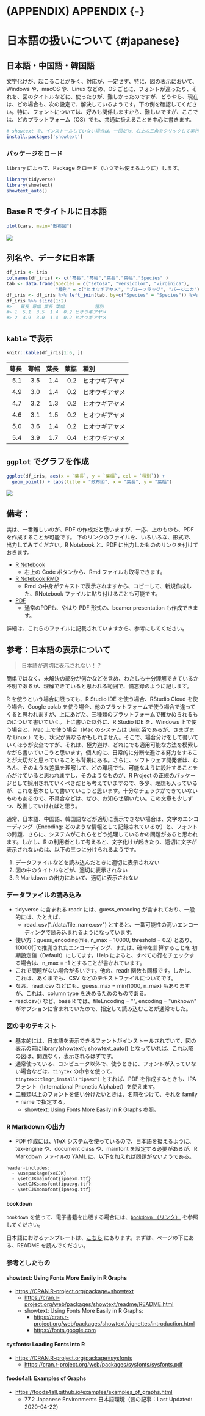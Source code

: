 # (APPENDIX) APPENDIX {-}
# 日本語の扱いについて {#japanese}



## 日本語・中国語・韓国語

文字化けが、起こることが多く、対応が、一定せず、特に、図の表示において、Windows や、macOS や、Linux などの、OS ごとに、フォントが違ったり、それを、図のタイトルなどに、使ったりが、難しかったのですが、どうやら、現在は、どの場合も、次の設定で、解決しているようです。下の例を確認してください。特に、フォントについては、好みも関係しますから、難しいですが、ここでは、どのプラットフォーム（OS）でも、共通に扱えることを中心に書きます。


```r
# showtext を、インストールしていない場合は、一回だけ、右上の三角をクリックして実行
install.packages('showtext')
```

### パッケージをロード

`library` によって、Package をロード（いつでも使えるように）します。


```r
library(tidyverse)
library(showtext) 
showtext_auto()
```

## Base R でタイトルに日本語


```r
plot(cars, main="散布図")
```

![](81-japanese_files/figure-epub3/unnamed-chunk-3-1.png)<!-- -->


## 列名や、データに日本語



```r
df_iris <- iris
colnames(df_iris) <- c("萼長","萼幅","葉長","葉幅","Species" )
tab <- data.frame(Species = c("setosa", "versicolor", "virginica"), 
                  "種別" = c("ヒオウギアヤメ", "ブルーフラッグ", "バージニカ"))
df_iris <- df_iris %>% left_join(tab, by=c("Species" = "Species")) %>% select(-5)
df_iris %>% slice(1:2)
#>   萼長 萼幅 葉長 葉幅           種別
#> 1  5.1  3.5  1.4  0.2 ヒオウギアヤメ
#> 2  4.9  3.0  1.4  0.2 ヒオウギアヤメ
```

## `kable` で表示


```r
knitr::kable(df_iris[1:6, ])
```



| 萼長| 萼幅| 葉長| 葉幅|種別           |
|----:|----:|----:|----:|:--------------|
|  5.1|  3.5|  1.4|  0.2|ヒオウギアヤメ |
|  4.9|  3.0|  1.4|  0.2|ヒオウギアヤメ |
|  4.7|  3.2|  1.3|  0.2|ヒオウギアヤメ |
|  4.6|  3.1|  1.5|  0.2|ヒオウギアヤメ |
|  5.0|  3.6|  1.4|  0.2|ヒオウギアヤメ |
|  5.4|  3.9|  1.7|  0.4|ヒオウギアヤメ |


## `ggplot` でグラフを作成


```r
ggplot(df_iris, aes(x = `葉長`, y = `葉幅`, col = `種別`)) +
  geom_point() + labs(title = "散布図", x = "葉長", y = "葉幅")
```

![](81-japanese_files/figure-epub3/unnamed-chunk-5-1.png)<!-- -->


## 備考：

実は、一番難しいのが、PDF の作成だと思いますが、一応、上のものも、PDF を作成することが可能です。
下のリンクのファイルを、いろいろな、形式で、出力してみてください。R Notebook と、PDF に出力したもののリンクを付けておきます。

* [R Notebook](https://ds-sl.github.io/intro2r/Rmarkdown-J.nb.html)
  - 右上の Code ボタンから、Rmd ファイルも取得できます。
* [R Notebook RMD](https://ds-sl.github.io/intro2r/Rmarkdown-J.html)
  - Rmd の中身がテキストで表示されますから、コピーして、新規作成した、RNotebook ファイルに貼り付けることも可能です。
* [PDF](https://ds-sl.github.io/intro2r/Rmarkdown-J.pdf)
  - 通常のPDFも、やはり PDF 形式の、beamer presentation も作成できます。

詳細は、これらのファイルに記載されていますから、参考にしてください。

## 参考：日本語の表示について

> 日本語が適切に表示されない！？

簡単ではなく、未解決の部分が何かなどを含め、わたしも十分理解できているか不明であるが、理解できていると思われる範囲で、備忘録のように記します。

R を使うという場合に限っても、R Studio IDE を使う場合、RStudio Cloud を使う場合、Google colab を使う場合、他のプラットフォームで使う場合で違ってくると思われますが、上にあげた、三種類のプラットフォームで確かめられるものについて書いていく。上に書いた以外に、R Studio IDE を、Windows 上で使う場合と、Mac 上で使う場合（Mac のシステムは Unix 系であるが、さまざまな Linux ）でも、状況が異なるかもしれません。そこで、場合分けをして書いていくほうが安全ですが、それは、極力避け、どれにでも適用可能な方法を模索しながら書いていこうと思います。個人的に、日常的に分断を避ける努力をすることが大切だと思っていることも背景にある。さらに、ソフトウェア開発者は、むろん、そのような差異を理解して、どの環境でも、可能なように設計することを心がけていると思われますし、そのようなものが、R Project の正規のパッケージとして採用されていくべきだとも考えていますので、多少、理想も入っているが、これを基本として書いていこうと思います。十分なチェックができていないものもあるので、不具合などは、ぜひ、お知らせ願いたい。この文章も少しずつ、改善していければと思う。

通常、日本語、中国語、韓国語などが適切に表示できない場合は、文字のエンコーディング（Encoding: どのような情報として記録されているか）と、フォントの問題、さらに、システムがこれらをどう処理しているかの問題があると思われます。しかし、R の利用者として考えると、文字化けが起きたり、適切に文字が表示されないのは、以下の三つに分けられるようです。

1. データファイルなどを読み込んだときに適切に表示されない
2. 図の中のタイトルなどが、適切に表示されない
3. R Markdown の出力において、適切に表示されない


### データファイルの読み込み


- tidyverse に含まれる readr には、guess_encoding が含まれており、一般的には、たとえば、
	- read_csv("./data/file_name.csv")  とすると、一番可能性の高いエンコーディングで読み込まれるようになっています。
- 使い方：guess_encoding(file, n_max = 10000, threshold = 0.2) とあり、10000行で推測されたエンコーディング、または、確率を計算することを 初期設定値（Default）にしてます。Help によると、すべての行をチェックする場合は、n_max =  -1 とすることが書かれています。
- これで問題がない場合が多いです。他の、readr 関数も同様です。しかし、これは、あくまでも、CSV などのテキストファイルについてです。
- なお、read_csv などにも、guess_max = min(1000, n_max) もありますが、これは、column type を決めるためのものである。
- read.csv() など、base R では、fileEncoding = "", encoding = "unknown" がオプションに含まれていたので、指定して読み込むことが通常でした。


### 図の中のテキスト

- 基本的には、日本語を表示できるフォントがインストールされていて、図の表示の前にlibrary(showtext); showtext_auto() となっていれば、これ以降の図は、問題なく、表示されるはずです。
- 通常使っている、コンピュータ以外で、使うときに、フォントが入っていない場合などは、`tinytex` の命令を使って、`tinytex::tlmgr_install("ipaex")` とすれば、PDF を作成するときも、IPA フォント（International Phonetic Alphabet）を使えます。
- 二種類以上のフォントを使い分けたいときは、名前をつけて、それを family = name で指定する。
	- showtext: Using Fonts More Easily in R Graphs 参照。

### R Markdown の出力

- PDF 作成には、\TeX システムを使っているので、日本語を扱えるように、tex-engine や、document class や、mainfont を設定する必要があるが、R Markdown ファイルの YAML に、以下を加えれば問題がないようである。
```
header-includes:
  - \usepackage{xeCJK}
  - \setCJKmainfont{ipaexm.ttf}
  - \setCJKsansfont{ipaexg.ttf}
  - \setCJKmonofont{ipaexg.ttf}
```
### `bookdown`

`bookdown` を使って、電子書籍を出版する場合には、[`bookdown` （リンク）](https://bookdown.org/yihui/bookdown/) を参照してください。

日本語におけるテンプレートは、[こちら](https://github.com/icu-hsuzuki/bs4_book_template) にあります。まずは、ページの下にある、README を読んでください。

### 参考としたもの

#### showtext: Using Fonts More Easily in R Graphs

- https://CRAN.R-project.org/package=showtext
	- https://cran.r-project.org/web/packages/showtext/readme/README.html
	- showtext: Using Fonts More Easily in R Graphs: 
		- https://cran.r-project.org/web/packages/showtext/vignettes/introduction.html
		- https://fonts.google.com

#### sysfonts: Loading Fonts into R

- https://CRAN.R-project.org/package=sysfonts
	- https://cran.r-project.org/web/packages/sysfonts/sysfonts.pdf


#### foods4all: Examples of Graphs

- https://foods4all.github.io/examples/examples_of_graphs.html
	- 77.2 Japanese Environments 日本語環境（昔の記事：Last Updated: 2020-04-22）
